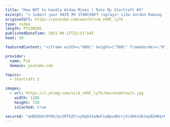 ```yaml
---
title: "How NOT to handle Widow Mines | Rate My StarCraft #3"
excerpt: "🔥 Submit your RATE MY STARCRAFT replays! Like Gordon Ramsay judges people's dishes, PiG will rate your awesome StarCraft plays. Send in your replay to RateMyStarCraft@gmail.com PLUS why you think it was so good (This is similar to ICYFAR but you choose the topic). Bonus points if you can say why in"
originalUrl: https://youtube.com/watch?v=A_vO9C_ly7k
type: video
length: PT21M10S
publishedDateTime: 2021-08-17T22:57:54Z
heat: 50

featuredContent: "<iframe width=\"800\" height=\"500\" frameborder=\"0\" src=\"https://www.youtube.com/embed/A_vO9C_ly7k\" allow=\"accelerometer; autoplay; encrypted-media; gyroscope; picture-in-picture\" allowfullscreen></iframe>"

provider:
  name: PiG
  domain: youtube.com

topics:
  - StarCraft 2

images:
  - url: https://i.ytimg.com/vi/A_vO9C_ly7k/maxresdefault.jpg
    width: 1280
    height: 720
    isCached: true

secured: "aUBIbbUrDY0X/pvIRTGZF/uy8qSX3a0wF1uBpvmRs+j5c48XsGRJepBIHKq+BLDPtvFFXbRvHQV8MnXLY6Eduke/Oc+HJOb3AfZj4iU92w7Y99Ficc/DW9/3kYIgbRsyR0Eky09hQrLXaLMYZrRejEMdedpy02Z/gOQl9VL8dd/54s/SSSN4oeImWjG0qq2zMLXG3UfuALGtiM2L+OSUB5h2hqD6Xh+52Pc7v7U6UBgPh6is6ybHTpWRhe2QRQ3Tz9Bk7YZzs3vgU8FViZ6BZLp4Am3XTbPoJzsE/fapsqMurbReS7hm5LWdiCkcuxxLc4TfUxDKg1+CYr4C+gwmVyeZHSB+YpIYPb229jSI0ITpJZ/MSZT1hBVYjIO3bdAq8UrNiZliP6d4Ht+ePbLf7LmYMi4jIsORhsh/H8xbFs8=;GQd0UAXdGogalGULuEzpuQ=="
---
```


